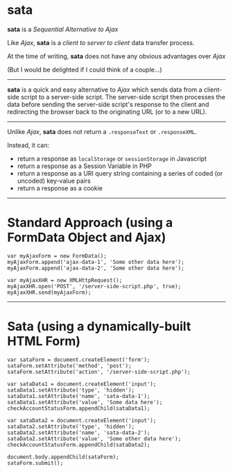# sata

**sata** is a *Sequential Alternative to Ajax*

Like *Ajax*, **sata** is a *client to server to client* data transfer process.

At the time of writing, **sata** does not have any obvious advantages over *Ajax*

(But I would be delighted if I could think of a couple...)

_____

**sata** is a quick and easy alternative to *Ajax* which sends data from a client-side script to a server-side script. The server-side script then processes the data before sending the server-side script's response to the client and redirecting the browser back to the originating URL (or to a new URL).

_____

Unlike *Ajax*, **sata** does not return a `.responseText` or `.responseXML`.

Instead, it can:

 - return a response as `localStorage` or `sessionStorage` in Javascript
 - return a response as a Session Variable in PHP
 - return a response as a URI query string containing a series of coded (or uncoded) key-value pairs
 - return a response as a cookie

_____

# Standard Approach (using a FormData Object and Ajax)

```
var myAjaxForm = new FormData();
myAjaxForm.append('ajax-data-1', 'Some other data here');
myAjaxForm.append('ajax-data-2', 'Some other data here');

var myAjaxXHR = new XMLHttpRequest();
myAjaxXHR.open('POST', '/server-side-script.php', true);
myAjaxXHR.send(myAjaxForm);

```
_____

# Sata (using a dynamically-built HTML Form)

```
var sataForm = document.createElement('form');
sataForm.setAttribute('method', 'post');
sataForm.setAttribute('action', '/server-side-script.php');

var sataData1 = document.createElement('input');
sataData1.setAttribute('type', 'hidden');
sataData1.setAttribute('name', 'sata-data-1');
sataData1.setAttribute('value', 'Some data here');
checkAccountStatusForm.appendChild(sataData1);

var sataData2 = document.createElement('input');
sataData2.setAttribute('type', 'hidden');
sataData2.setAttribute('name', 'sata-data-2');
sataData2.setAttribute('value', 'Some other data here');
checkAccountStatusForm.appendChild(sataData2);

document.body.appendChild(sataForm);
sataForm.submit();
```
